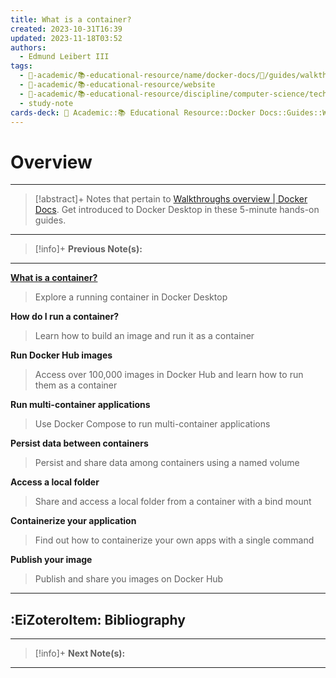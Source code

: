 ```yaml
---
title: What is a container?
created: 2023-10-31T16:39
updated: 2023-11-18T03:52
authors:
  - Edmund Leibert III
tags:
  - 🔴-academic/📚-educational-resource/name/docker-docs/🔖/guides/walkthroughs/overview
  - 🔴-academic/📚-educational-resource/website
  - 🔴-academic/📚-educational-resource/discipline/computer-science/technology/docker
  - study-note
cards-deck: 🔴 Academic::📚 Educational Resource::Docker Docs::Guides::Walkthroughs::Overview
---
```


# Overview

---

> [!abstract]+ 
> Notes that pertain to [Walkthroughs overview | Docker Docs](https://docs.docker.com/guides/walkthroughs/). Get introduced to Docker Desktop in these 5-minute hands-on guides.

---

> [!info]+ 
> **Previous Note(s):**
> 

---

**[What is a container?](the-vault/src/🔴%20Academic/📚%20Educational%20Resource/Docker%20Docs/Guides/Walkthroughs/What%20is%20a%20container？.md)**

> Explore a running container in Docker Desktop

**How do I run a container?**

> Learn how to build an image and run it as a container

**Run Docker Hub images**

> Access over 100,000 images in Docker Hub and learn how to run them as a container

**Run multi-container applications**

> Use Docker Compose to run multi-container applications

**Persist data between containers**

> Persist and share data among containers using a named volume

**Access a local folder**

> Share and access a local folder from a container with a bind mount

**Containerize your application**

> Find out how to containerize your own apps with a single command

**Publish your image**

> Publish and share you images on Docker Hub

---

## :EiZoteroItem: Bibliography

---

> [!info]+
> **Next Note(s):**

---
